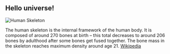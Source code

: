 ## Hello universe!

![Human Skeleton](https://en.wikipedia.org/wiki/Skeleton#/media/File:Leonardo_Skeleton_1511.jpg)

The human skeleton is the internal framework of the human body. It is composed of around 270 bones at birth – this total decreases to around 206 bones by adulthood after some bones get fused together. The bone mass in the skeleton reaches maximum density around age 21. [Wikipedia](https://en.wikipedia.org/wiki/Skeleton)
